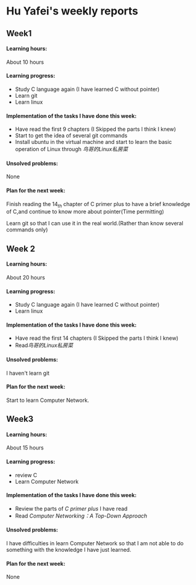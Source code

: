 # Hu Yafei's weekly reports

## Week1

#### **Learning hours**:

 About 10 hours

#### **Learning progress**:

- Study C language again  (I have learned C without pointer)
- Learn git
- Learn linux

#### **Implementation of the tasks I have done this week**:

- Have read the first 9 chapters (I Skipped the parts I think I knew)
- Start to get the idea of  several git commands
- Install ubuntu in the virtual machine and start to learn the basic operation of Linux through *鸟哥的Linux私房菜* 


#### **Unsolved problems**:

None

#### **Plan for the next week**:

Finish reading the $14_{th}$ chapter of C primer plus to have a brief knowledge of C,and continue to know more about pointer(Time permitting)

Learn git so that I can use it in the real world.(Rather than know several commands only)

## Week 2

#### **Learning hours**:

 About 20 hours

#### **Learning progress**:

- Study C language again  (I have learned C without pointer)
- Learn linux

#### **Implementation of the tasks I have done this week**:

- Have read the first 14 chapters (I Skipped the parts I think I knew)
- Read*鸟哥的Linux私房菜* 


#### **Unsolved problems**:

I haven't learn git

#### **Plan for the next week**:

Start to learn Computer Network.

## Week3

#### **Learning hours**:

About 15 hours

#### **Learning progress**:

- review C
- Learn Computer Network

#### **Implementation of the tasks I have done this week**:

- Review the parts of *C primer plus* I have read
- Read *Computer Networking：A Top-Down Approach*

#### **Unsolved problems**:

I have difficulties in learn Computer Network so that I am not able to do something with the knowledge I have just learned.

#### **Plan for the next week**:

None
